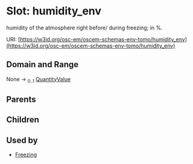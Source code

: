 
# Slot: humidity_env

humidity of the atmosphere right before/ during freezing; in %.

URI: [https://w3id.org/osc-em/oscem-schemas-env-tomo/humidity_env](https://w3id.org/osc-em/oscem-schemas-env-tomo/humidity_env)


## Domain and Range

None &#8594;  <sub>0..1</sub> [QuantityValue](QuantityValue.md)

## Parents


## Children


## Used by

 * [Freezing](Freezing.md)
